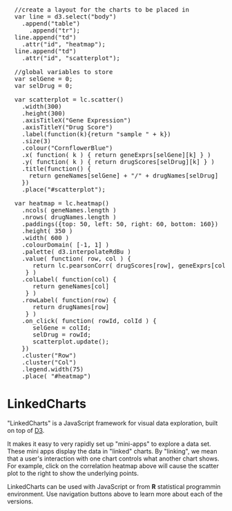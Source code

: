 <pre class="tiy" showCode="false"
  tiy-preload="src/linked-charts.min.js;src/data/inputdata_simple.js;src/linked-charts.css"
  width="1100" height="400" 
  subscr="Here is a simple example of linked charts. Heatmap shows correlations between gene 
          expression and drug response for 52 samples from patients with acute myeloid leukaemia (AML).
          Scatterplot shows individual values of logarithmised read counts and drug scores for all the
          samples. Feel free to explore basic functionality of the charts by clicking on their elements.">
  //create a layout for the charts to be placed in
  var line = d3.select("body")
    .append("table")
      .append("tr");
  line.append("td")
    .attr("id", "heatmap");
  line.append("td")
    .attr("id", "scatterplot");

  //global variables to store 
  var selGene = 0;                                               
  var selDrug = 0;

  var scatterplot = lc.scatter()
    .width(300)
    .height(300)
    .axisTitleX("Gene Expression")
    .axisTitleY("Drug Score")
    .label(function(k){return "sample " + k})
    .size(3)
    .colour("CornflowerBlue")
    .x( function( k ) { return geneExprs[selGene][k] } )
    .y( function( k ) { return drugScores[selDrug][k] } )
    .title(function() { 
      return geneNames[selGene] + "/" + drugNames[selDrug]
    })
    .place("#scatterplot");

  var heatmap = lc.heatmap()
    .ncols( geneNames.length )
    .nrows( drugNames.length )
    .paddings({top: 50, left: 50, right: 60, bottom: 160})
    .height( 350 )
    .width( 600 )
    .colourDomain( [-1, 1] )
    .palette( d3.interpolateRdBu )
    .value( function( row, col ) {  
       return lc.pearsonCorr( drugScores[row], geneExprs[col] ) 
     } )
    .colLabel( function(col) { 
       return geneNames[col] 
     } )
    .rowLabel( function(row) { 
       return drugNames[row] 
     } )
    .on_click( function( rowId, colId ) {
       selGene = colId;
       selDrug = rowId;
       scatterplot.update();
    })
    .cluster("Row")
    .cluster("Col")
    .legend.width(75)
    .place( "#heatmap")
</pre>

# LinkedCharts

"LinkedCharts" is a JavaScript framework for visual data exploration, built on top of [D3](http://d3js.org). 

It makes it easy to very rapidly set up "mini-apps" to explore a data set. These mini apps display the data in "linked" 
charts. By "linking", we mean that a user's interaction with one chart controls what another chart shows. For example,
click on the correlation heatmap above will cause the scatter plot to the right to show the underlying points.

LinkedCharts can be used with JavaScript or from **R** statistical programmin environment. Use navigation buttons above
to learn more about each of the versions.
